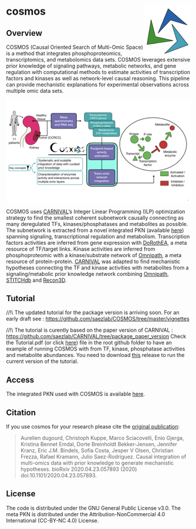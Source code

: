 # cosmos <img src="man/figures/logo.png" align="right" height="139">

<!-- badges: start -->
<!-- badges: end -->

## Overview

COSMOS (Causal Oriented Search of Multi-Omic Space) is a method that integrates phosphoproteomics, transcriptomics, and metabolomics data sets. COSMOS leverages extensive prior knowledge of signaling pathways, metabolic networks, and gene regulation  with computational methods to estimate activities of transcription factors and kinases as well as network-level causal reasoning. This pipeline can provide mechanistic explanations for experimental observations across multiple omic data sets. 


<img src="man/figures/graphical_abstract.png" align="center" width="800">

COSMOS uses [CARNIVAL](https://saezlab.github.io/CARNIVAL/)’s Integer Linear Programming (ILP) optimization strategy to find the smallest coherent subnetwork causally connecting as many deregulated TFs, kinases/phosphatases and metabolites as possible. The subnetwork is extracted from a novel integrated PKN (available [here](http://metapkn.omnipathdb.org/)) spanning signaling, transcriptional regulation and metabolism.  Transcription factors activities are inferred from gene expression with [DoRothEA](https://saezlab.github.io/dorothea/), a meta resource of TF/target links. Kinase activities are inferred from phosphoproteomic with a kinase/substrate network of [Omnipath](http://omnipathdb.org/), a meta resource of protein-protein. [CARNIVAL](https://saezlab.github.io/CARNIVAL/) was adapted to find mechanistic hypotheses connecting the TF and kinase activities with metabolites from a signaling/metabolic prior knowledge network combining [Omnipath](http://omnipathdb.org/), [STITCHdb](http://stitch.embl.de/) and [Recon3D](https://www.vmh.life/). 

## Tutorial

//!\\ The updated tutorial for the package version is arriving soon.
For an early draft see : https://github.com/saezlab/COSMOS/tree/master/vignettes

//!\\ The tutorial is curently based on the paper version of CARNIVAL : https://github.com/saezlab/CARNIVAL/tree/package_paper_version
Check the Tutorial.pdf (or click [here](https://github.com/saezlab/COSMOS/blob/master/Tutorial.pdf)) file in the root github folder to have an example of running COSMOS with from TF, kinase, phosphatase activities and metabolite abundances. You need to download [this](https://github.com/saezlab/COSMOS/releases/tag/v0.1) release to run the current version of the tutorial. 


## Access

The integrated PKN used with COSMOS is available [here](http://metapkn.omnipathdb.org/).

## Citation
If you use cosmos for your research please cite the [original publication](https://www.biorxiv.org/content/10.1101/2020.04.23.057893v1): 

> Aurelien dugourd, Christoph Kuppe, Marco Sciacovelli, Enio Gjerga, Kristina Bennet Emdal, Dorte Breinholdt Bekker-Jensen, Jennifer Kranz, Eric J.M. Bindels, Sofia Costa, Jesper V Olsen, Christian Frezza, Rafael Kramann, Julio Saez-Rodriguez. Causal integration of multi-omics data with prior knowledge to generate mechanistic hypotheses. bioRxiv 2020.04.23.057893 (2020) doi:10.1101/2020.04.23.057893.

## License

The code is distributed under the GNU General Public License v3.0. The meta PKN is distributed under the Attribution-NonCommercial 4.0 International (CC-BY-NC 4.0) License.
